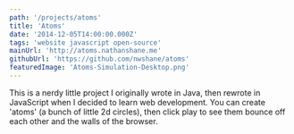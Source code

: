 ```yaml
---
path: '/projects/atoms'
title: 'Atoms'
date: '2014-12-05T14:00:00.000Z'
tags: 'website javascript open-source'
mainUrl: 'http://atoms.nathanshane.me'
githubUrl: 'https://github.com/nwshane/atoms'
featuredImage: 'Atoms-Simulation-Desktop.png'
---
```


This is a nerdy little project I originally wrote in Java, then rewrote in JavaScript when I decided to learn web development. You can create 'atoms' (a bunch of little 2d circles), then click play to see them bounce off each other and the walls of the browser.
